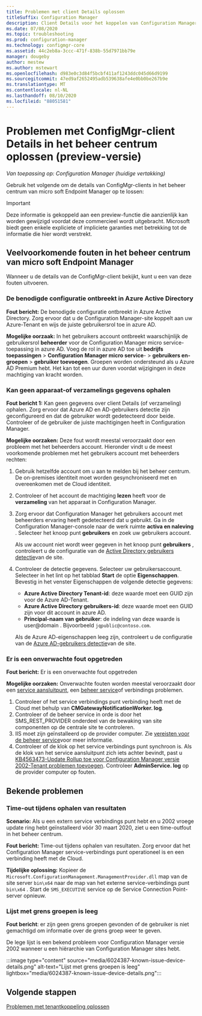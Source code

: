 ```yaml
---
title: Problemen met client Details oplossen
titleSuffix: Configuration Manager
description: Client Details voor het koppelen van Configuration Manager tenants oplossen
ms.date: 07/08/2020
ms.topic: troubleshooting
ms.prod: configuration-manager
ms.technology: configmgr-core
ms.assetid: 44c2eb8a-3ccc-471f-838b-55d7971bb79e
manager: dougeby
author: mestew
ms.author: mstewart
ms.openlocfilehash: d983e0c3d84f5bcbf411af1243ddc045d66d9199
ms.sourcegitcommit: 47ed9af2652495adb539638afe4e0bb0be267b9e
ms.translationtype: MT
ms.contentlocale: nl-NL
ms.lasthandoff: 08/10/2020
ms.locfileid: "88051581"
---
```

# <a name="troubleshoot-configmgr-client-details-in-the-admin-center-preview"></a>Problemen met ConfigMgr-client Details in het beheer centrum oplossen (preview-versie)
<!--6374854, 6521921-->
*Van toepassing op: Configuration Manager (huidige vertakking)*

Gebruik het volgende om de details van ConfigMgr-clients in het beheer centrum van micro soft Endpoint Manager op te lossen:

> [!Important]
> Deze informatie is gekoppeld aan een preview-functie die aanzienlijk kan worden gewijzigd voordat deze commercieel wordt uitgebracht. Microsoft biedt geen enkele expliciete of impliciete garanties met betrekking tot de informatie die hier wordt verstrekt.

## <a name="common-errors-from-the-microsoft-endpoint-manager-admin-center"></a>Veelvoorkomende fouten in het beheer centrum van micro soft Endpoint Manager

Wanneer u de details van de ConfigMgr-client bekijkt, kunt u een van deze fouten uitvoeren.  

### <a name="the-necessary-configuration-is-missing-in-azure-active-directory"></a><a name="bkmk_aad"></a>De benodigde configuratie ontbreekt in Azure Active Directory

**Fout bericht:** De benodigde configuratie ontbreekt in Azure Active Directory. Zorg ervoor dat u de Configuration Manager-site koppelt aan uw Azure-Tenant en wijs de juiste gebruikersrol toe in azure AD.

**Mogelijke oorzaak:** In het gebruikers account ontbreekt waarschijnlijk de gebruikersrol **beheerder** voor de Configuration Manager micro service-toepassing in azure AD. Voeg de rol in azure AD toe uit **bedrijfs toepassingen**  >  **Configuration Manager micro service**-  >  **gebruikers en-groepen**  >  **gebruiker toevoegen**. Groepen worden ondersteund als u Azure AD Premium hebt. Het kan tot een uur duren voordat wijzigingen in deze machtiging van kracht worden.

### <a name="unable-to-get-device-or-collection-information"></a><a name="bkmk_noinfo"></a>Kan geen apparaat-of verzamelings gegevens ophalen

**Fout bericht 1:** Kan geen gegevens over client Details (of verzameling) ophalen. Zorg ervoor dat Azure AD en AD-gebruikers detectie zijn geconfigureerd en dat de gebruiker wordt gedetecteerd door beide. Controleer of de gebruiker de juiste machtigingen heeft in Configuration Manager.

**Mogelijke oorzaken:** Deze fout wordt meestal veroorzaakt door een probleem met het beheerders account. Hieronder vindt u de meest voorkomende problemen met het gebruikers account met beheerders rechten:

1. Gebruik hetzelfde account om u aan te melden bij het beheer centrum. De on-premises identiteit moet worden gesynchroniseerd met en overeenkomen met de Cloud identiteit.
1. Controleer of het account de machtiging **lezen** heeft voor de **verzameling** van het apparaat in Configuration Manager.
1. Zorg ervoor dat Configuration Manager het gebruikers account met beheerders ervaring heeft gedetecteerd dat u gebruikt. Ga in de Configuration Manager-console naar de werk ruimte **activa en naleving** . Selecteer het knoop punt **gebruikers** en zoek uw gebruikers account.

    Als uw account niet wordt weer gegeven in het knoop punt **gebruikers** , controleert u de configuratie van de [Active Directory gebruikers detectie](../core/servers/deploy/configure/about-discovery-methods.md#bkmk_aboutUser)van de site.

1. Controleer de detectie gegevens. Selecteer uw gebruikersaccount. Selecteer in het lint op het tabblad **Start** de optie **Eigenschappen**. Bevestig in het venster Eigenschappen de volgende detectie gegevens:

    - **Azure Active Directory Tenant-id**: deze waarde moet een GUID zijn voor de Azure AD-Tenant.
    - **Azure Active Directory gebruikers-id**: deze waarde moet een GUID zijn voor dit account in azure AD.
    - **Principal-naam van gebruiker**: de indeling van deze waarde is user@domain . Bijvoorbeeld `jqpublic@contoso.com`.

    Als de Azure AD-eigenschappen leeg zijn, controleert u de configuratie van de [Azure AD-gebruikers detectie](../core/servers/deploy/configure/about-discovery-methods.md#azureaddisc)van de site.


### <a name="unexpected-error-occurred"></a><a name="bkmk_1603"></a>Er is een onverwachte fout opgetreden

**Fout bericht:** Er is een onverwachte fout opgetreden

**Mogelijke oorzaken:** Onverwachte fouten worden meestal veroorzaakt door een [service aansluitpunt](../core/servers/deploy/configure/about-the-service-connection-point.md), een [beheer service](../develop/adminservice/overview.md)of verbindings problemen.

1. Controleer of het service verbindings punt verbinding heeft met de Cloud met behulp van **CMGatewayNotificationWorker. log**.
1. Controleer of de beheer service in orde is door het SMS_REST_PROVIDER onderdeel van de bewaking van site componenten op de centrale site te controleren.
1. IIS moet zijn geïnstalleerd op de provider computer. Zie [vereisten voor de beheer service](../develop/adminservice/overview.md#prerequisites)voor meer informatie.
1. Controleer of de klok op het service verbindings punt synchroon is. Als de klok van het service aansluitpunt zich iets achter bevindt, past u [KB4563473-Update Rollup toe voor Configuration Manager versie 2002-Tenant problemen toevoegen](https://support.microsoft.com/help/4563473). Controleer **AdminService. log** op de provider computer op fouten.

## <a name="known-issues"></a>Bekende problemen

### <a name="gettingresultstimedout"></a>Time-out tijdens ophalen van resultaten

**Scenario:** Als u een extern service verbindings punt hebt en u 2002 vroege update ring hebt geïnstalleerd vóór 30 maart 2020, ziet u een time-outfout in het beheer centrum.

**Fout bericht:** Time-out tijdens ophalen van resultaten. Zorg ervoor dat het Configuration Manager service-verbindings punt operationeel is en een verbinding heeft met de Cloud.

**Tijdelijke oplossing:** Kopieer de `Microsoft.ConfigurationManagement.ManagementProvider.dll` map van de site server `bin\x64` naar de map van het externe service-verbindings punt `bin\x64` .  Start de `SMS_EXECUTIVE` service op de Service Connection Point-server opnieuw.

### <a name="boundary-groups-list-is-empty"></a>Lijst met grens groepen is leeg

**Fout bericht**: er zijn geen grens groepen gevonden of de gebruiker is niet gemachtigd om informatie over de grens groep weer te geven.

De lege lijst is een bekend probleem voor Configuration Manager versie 2002 wanneer u een hiërarchie van Configuration Manager sites hebt.

:::image type="content" source="media/6024387-known-issue-device-details.png" alt-text="Lijst met grens groepen is leeg" lightbox="media/6024387-known-issue-device-details.png":::

## <a name="next-steps"></a>Volgende stappen

[Problemen met tenantkoppeling oplossen](troubleshoot.md)
